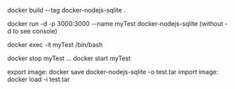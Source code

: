 docker build --tag docker-nodejs-sqlite .

docker run -d -p 3000:3000 --name myTest docker-nodejs-sqlite
(without -d to see console)

docker exec -it myTest /bin/bash

docker stop myTest
...
docker start myTest

export image:
docker save docker-nodejs-sqlite -o test.tar
import image:
docker load -i test.tar
